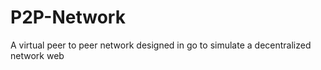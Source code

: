 # P2P-Network
A virtual peer to peer network designed in go to simulate a decentralized network web
